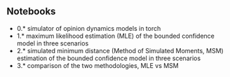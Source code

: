 ## Notebooks

- 0.* simulator of opinion dynamics models in torch
- 1.* maximum likelihood estimation (MLE) of the bounded confidence model in three scenarios
- 2.* simulated minimum distance (Method of Simulated Moments, MSM) estimation of the bounded confidence model in three scenarios
- 3.* comparison of the two methodologies, MLE vs MSM
